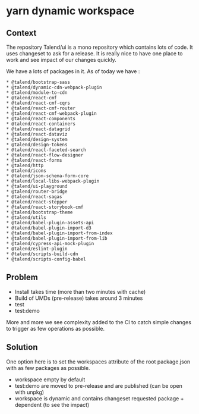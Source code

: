 # yarn dynamic workspace

## Context

The repository Talend/ui is a mono repository which contains lots of code.
It uses changeset to ask for a release. It is really nice to have one place to work and see impact of our changes quickly.

We have a lots of packages in it. As of today we have :

```
* @talend/bootstrap-sass
* @talend/dynamic-cdn-webpack-plugin
* @talend/module-to-cdn
* @talend/react-cmf
* @talend/react-cmf-cqrs
* @talend/react-cmf-router
* @talend/react-cmf-webpack-plugin
* @talend/react-components
* @talend/react-containers
* @talend/react-datagrid
* @talend/react-dataviz
* @talend/design-system
* @talend/design-tokens
* @talend/react-faceted-search
* @talend/react-flow-designer
* @talend/react-forms
* @talend/http
* @talend/icons
* @talend/json-schema-form-core
* @talend/local-libs-webpack-plugin
* @talend/ui-playground
* @talend/router-bridge
* @talend/react-sagas
* @talend/react-stepper
* @talend/react-storybook-cmf
* @talend/bootstrap-theme
* @talend/utils
* @talend/babel-plugin-assets-api
* @talend/babel-plugin-import-d3
* @talend/babel-plugin-import-from-index
* @talend/babel-plugin-import-from-lib
* @talend/cypress-api-mock-plugin
* @talend/eslint-plugin
* @talend/scripts-build-cdn
* @talend/scripts-config-babel
```

## Problem

- Install takes time (more than two minutes with cache)
- Build of UMDs (pre-release) takes around 3 minutes
- test
- test:demo

More and more we see complexity added to the CI to catch simple changes to trigger as few operations as possible.

## Solution

One option here is to set the workspaces attribute of the root package.json with as few packages as possible.

- workspace empty by default
- test:demo are moved to pre-release and are published (can be open with unpkg)
- workspace is dynamic and contains changeset requested package + dependent (to see the impact)
